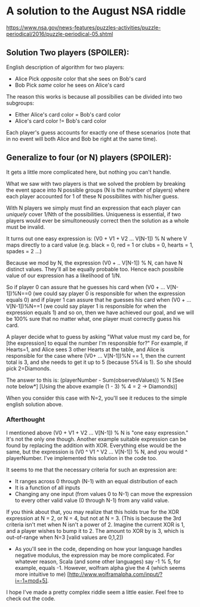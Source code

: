 # A solution to the August NSA riddle

https://www.nsa.gov/news-features/puzzles-activities/puzzle-periodical/2016/puzzle-periodical-05.shtml



## Solution Two players (SPOILER):

English description of algorithm for two players:
- Alice  Pick _opposite_ color that she sees on Bob's card
- Bob    Pick _same_ color he sees on Alice's card

The reason this works is because all possibilies can be divided into two subgroups: 
- Either Alice's card color = Bob's card color
- Alice's card color != Bob's card color

Each player's guess accounts for exactly one of these scenarios (note that in no event will both Alice and Bob be right at the same time).


## Generalize to four (or N) players (SPOILER):

It gets a little more complicated here, but nothing you can't handle.

What we saw with two players is that we solved the problem by breaking the event space into N possible groups (N is the number of players) where each player accounted for 1 of these N possibilites with his/her guess.

With N players we simply must find an expression that each player can *uniquely* cover 1/Nth of the possibilities. Uniqueness is essential, if two players would ever be simultoneously correct then the solution as a whole must be invalid.

It turns out one easy expression is: (V0 + V1 + V2 ... V[N-1]) % N where V maps directly to a card value (e.g. black = 0, red = 1 or clubs = 0, hearts = 1, spades = 2 ...)

Because we mod by N, the expression (V0 + .. V[N-1]) % N, can have N distinct values. They'll all be equally probable too. Hence each possibile value of our expression has a likelihood of 1/N.

So if player 0 can assure that he guesses his card when (V0 + ... V[N-1])%N==0 (we could say player 0 is responsible for when the expression equals 0)
and if player 1 can assure that he guesses his card when (V0 + ... V[N-1])%N==1 (we could say player 1 is responsible for when the expression equals 1)
and so on, then we have achieved our goal, and we will be 100% sure that no matter what, one player must correctly guess his card.

A player decide what to guess by asking "What value must my card be, for [the expression] to equal the number I'm responsible for?" For example, if Hearts=1, and Alice sees 3 other Hearts at the table, and Alice is responsible for the case where (V0+ ... V[N-1])%N == 1, then the current total is 3, and she needs to get it up to 5 (because 5%4 is 1). So she should pick 2=Diamonds.

The answer to this is: (playerNumber - Sum(observedValues)) % N   [See note below*]
[Using the above example (1 - 3) % 4 = 2 -> Diamonds)]

When you consider this case with N=2, you'll see it reduces to the simple english solution above.

### Afterthought

I mentioned above (V0 + V1 + V2 ... V[N-1]) % N  is "one easy expression." It's not the only one though. Another example
suitable expression can be found by replacing the addition with XOR. Everything else would be the same, but the expression
is (V0 ^ V1 ^ V2 ... V[N-1]) % N, and you would ^ playerNumber. I've implemented this solution in the code too.

It seems to me that the necessary criteria for such an expression are:
- It ranges across 0 through (N-1) with an equal distribution of each
- It is a function of all inputs
- Changing any one input (from values 0 to N-1) can move the expression to every other valid value (0 through N-1) from any valid value.

If you think about that, you may realize that this holds true for the XOR expression at N = 2, or N = 4, but not at N = 3.
(This is because the 3rd criteria isn't met when N isn't a power of 2. Imagine the current XOR is 1, and a player wishes to bump it to 2. The amount to XOR by is 3, which is out-of-range when N=3 [valid values are 0,1,2])

 * As you'll see in the code, depending on how your language handles negative modulus, the expression may be more complicated. For whatever reason, Scala (and some other languages) say -1 % 5, for example, equals -1. However, wolfram alpha give the 4 (which seems more intuitive to me) [http://www.wolframalpha.com/input/?i=-1+mod+5].


I hope I've made a pretty complex riddle seem a little easier. Feel free to check out the code.

